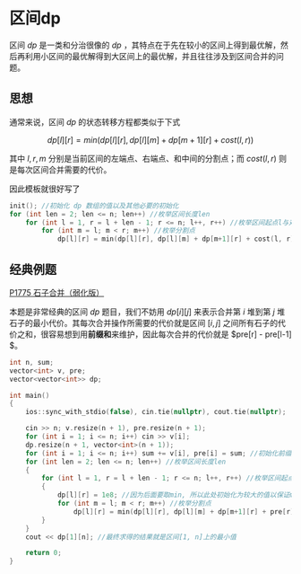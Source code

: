 # 区间dp

区间 $dp$ 是一类和分治很像的 $dp$ ，其特点在于先在较小的区间上得到最优解，然后再利用小区间的最优解得到大区间上的最优解，并且往往涉及到区间合并的问题。

## 思想

通常来说，区间 $dp$ 的状态转移方程都类似于下式

$$
dp[l][r] = min(dp[l][r], dp[l][m] + dp[m+1][r] + cost(l, r))
$$

其中 $l, r, m$ 分别是当前区间的左端点、右端点、和中间的分割点；而 $cost(l, r)$ 则是每次区间合并需要的代价。

因此模板就很好写了

```cpp
init(); //初始化 dp 数组的值以及其他必要的初始化
for (int len = 2; len <= n; len++) //枚举区间长度len
    for (int l = 1, r = l + len - 1; r <= n; l++, r++) //枚举区间起点l与对应区间终点r
        for (int m = l; m < r; m++) //枚举分割点
            dp[l][r] = min(dp[l][r], dp[l][m] + dp[m+1][r] + cost(l, r); //状态转移方程
```

## 经典例题

[P1775 石子合并（弱化版）](https://www.luogu.com.cn/problem/P1775)

本题是非常经典的区间 $dp$ 题目，我们不妨用 $dp[i][j]$ 来表示合并第 $i$ 堆到第 $j$ 堆石子的最小代价。其每次合并操作所需要的代价就是区间 $[i, j]$ 之间所有石子的代价之和，很容易想到用**前缀和**来维护，因此每次合并的代价就是 $pre[r] - pre[l-1] $。

```cpp
int n, sum;
vector<int> v, pre;
vector<vector<int>> dp;

int main()
{
    ios::sync_with_stdio(false), cin.tie(nullptr), cout.tie(nullptr);

    cin >> n; v.resize(n + 1), pre.resize(n + 1);
    for (int i = 1; i <= n; i++) cin >> v[i];
    dp.resize(n + 1, vector<int>(n + 1));
    for (int i = 1; i <= n; i++) sum += v[i], pre[i] = sum; //初始化前缀和数组
    for (int len = 2; len <= n; len++) //枚举区间长度len
    {
        for (int l = 1, r = l + len - 1; r <= n; l++, r++) //枚举区间起点l与对应区间终点r
        {
            dp[l][r] = 1e8; //因为后面要取min, 所以此处初始化为较大的值以保证min操作正确
            for (int m = l; m < r; m++) //枚举分割点
                dp[l][r] = min(dp[l][r], dp[l][m] + dp[m+1][r] + pre[r] - pre[l-1]); //状态转移方程
        }
    }
    cout << dp[1][n]; //最终求得的结果就是区间[1, n]上的最小值

    return 0;
}
```

